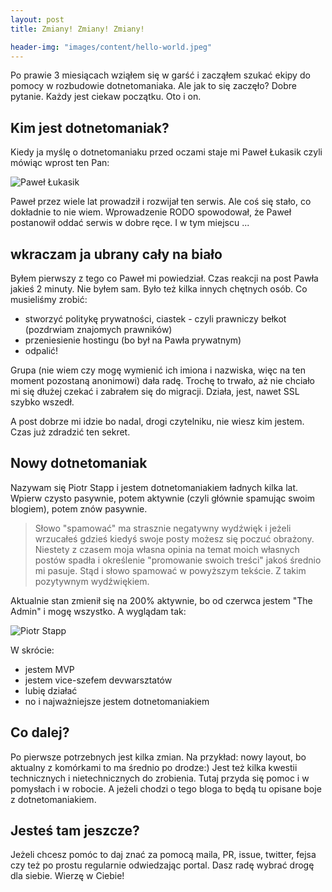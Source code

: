 ```yaml
---
layout: post
title: Zmiany! Zmiany! Zmiany!

header-img: "images/content/hello-world.jpeg"
---
```


Po prawie 3 miesiącach wziąłem się w garść i zacząłem szukać ekipy do pomocy w rozbudowie dotnetomaniaka. Ale jak to się zaczęło? Dobre pytanie. Każdy jest ciekaw początku. Oto i on.

## Kim jest dotnetomaniak?
Kiedy ja myślę o dotnetomaniaku przed oczami staje mi Paweł Łukasik czyli mówiąc wprost ten Pan:
 
![Paweł Łukasik](https://s.gravatar.com/avatar/03bac5300a495cfc72422a34535c08ea?s=400)

Paweł przez wiele lat prowadził i rozwijał ten serwis. Ale coś się stało, co dokładnie to nie wiem. Wprowadzenie RODO spowodował, że Paweł postanowił oddać serwis w dobre ręce. I w tym miejscu ...

## wkraczam ja ubrany cały na biało
Byłem pierwszy z tego co Paweł mi powiedział. Czas reakcji na post Pawła jakieś 2 minuty. 
Nie byłem sam. Było też kilka innych chętnych osób. Co musieliśmy zrobić:
- stworzyć politykę prywatności, ciastek - czyli prawniczy bełkot (pozdrwiam znajomych prawników)
- przeniesienie hostingu (bo był na Pawła prywatnym)
- odpalić!

Grupa (nie wiem czy mogę wymienić ich imiona i nazwiska, więc na ten moment pozostaną anonimowi) dała radę. Trochę to trwało, aż nie chciało mi się dłużej czekać i zabrałem się do migracji. Działa, jest, nawet SSL szybko wszedł.

A post dobrze mi idzie bo nadal, drogi czytelniku, nie wiesz kim jestem. Czas już zdradzić ten sekret.

## Nowy dotnetomaniak
Nazywam się Piotr Stapp i jestem dotnetomaniakiem ładnych kilka lat. Wpierw czysto pasywnie, potem aktywnie (czyli głównie spamując swoim blogiem), potem znów pasywnie. 

> Słowo "spamować" ma strasznie negatywny wydźwięk i jeżeli wrzucałeś gdzieś kiedyś swoje posty możesz się poczuć obrażony. Niestety z czasem moja własna opinia na temat moich własnych postów spadła i określenie "promowanie swoich treści" jakoś średnio mi pasuje. Stąd i słowo spamować w powyższym tekście. Z takim pozytywnym wydźwiękiem.

Aktualnie stan zmienił się na 200% aktywnie, bo od czerwca jestem "The Admin" i mogę wszystko. A wyglądam tak:
 
![Piotr Stapp](https://s.gravatar.com/avatar/59a1847a5ddbc44183bd874638aac38f?s=400)

W skrócie:
- jestem MVP
- jestem vice-szefem devwarsztatów
- lubię działać
- no i najważniejsze jestem dotnetomaniakiem

## Co dalej?
Po pierwsze potrzebnych jest kilka zmian. Na przykład: nowy layout, bo aktualny z komórkami to ma średnio po drodze:)
Jest też kilka kwestii technicznych i nietechnicznych do zrobienia. Tutaj przyda się pomoc i w pomysłach i w robocie.
A jeżeli chodzi o tego bloga to będą tu opisane boje z dotnetomaniakiem. 

## Jesteś tam jeszcze?
Jeżeli chcesz pomóc to daj znać za pomocą maila, PR, issue, twitter, fejsa czy też po prostu regularnie odwiedzając portal. Dasz radę wybrać drogę dla siebie. Wierzę w Ciebie!
